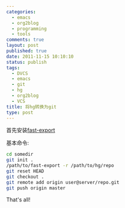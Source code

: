 ```yaml
--- 
categories: 
  - emacs
  - org2blog
  - programming
  - tools
comments: true
layout: post
published: true
date: 2011-11-15 10:10:10
status: publish
tags: 
  - DVCS
  - emacs
  - git
  - hg
  - org2blog
  - VCS
title: 将hg转换为git
type: post
---
```

首先安装[fast-export](http://repo.or.cz/w/fast-export.git)

基本命令: 

```sh
cd somedir
git init .
/path/to/fast-export -r /path/to/hg/repo
git reset HEAD
git checkout .
git remote add origin user@server/repo.git
git push origin master
```
      
That's all! 
